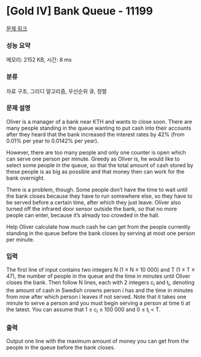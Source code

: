 # [Gold IV] Bank Queue - 11199 

[문제 링크](https://www.acmicpc.net/problem/11199) 

### 성능 요약

메모리: 2152 KB, 시간: 8 ms

### 분류

자료 구조, 그리디 알고리즘, 우선순위 큐, 정렬

### 문제 설명

<p>Oliver is a manager of a bank near KTH and wants to close soon. There are many people standing in the queue wanting to put cash into their accounts after they heard that the bank increased the interest rates by 42% (from 0.01% per year to 0.0142% per year).</p>

<p>However, there are too many people and only one counter is open which can serve one person per minute. Greedy as Oliver is, he would like to select some people in the queue, so that the total amount of cash stored by these people is as big as possible and that money then can work for the bank overnight.</p>

<p>There is a problem, though. Some people don’t have the time to wait until the bank closes because they have to run somewhere else, so they have to be served before a certain time, after which they just leave. Oliver also turned off the infrared door sensor outside the bank, so that no more people can enter, because it’s already too crowded in the hall.</p>

<p>Help Oliver calculate how much cash he can get from the people currently standing in the queue before the bank closes by serving at most one person per minute.</p>

### 입력 

 <p>The first line of input contains two integers N (1 ≤ N ≤ 10 000) and T (1 ≤ T ≤ 47), the number of people in the queue and the time in minutes until Oliver closes the bank. Then follow N lines, each with 2 integers c<sub>i</sub> and t<sub>i</sub>, denoting the amount of cash in Swedish crowns person i has and the time in minutes from now after which person i leaves if not served. Note that it takes one minute to serve a person and you must begin serving a person at time ti at the latest. You can assume that 1 ≤ c<sub>i</sub> ≤ 100 000 and 0 ≤ t<sub>i</sub> < T.</p>

### 출력 

 <p>Output one line with the maximum amount of money you can get from the people in the queue before the bank closes.</p>

